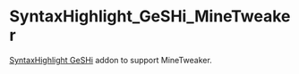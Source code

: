 # SyntaxHighlight_GeSHi_MineTweaker
[SyntaxHighlight GeSHi](https://www.mediawiki.org/wiki/Extension:SyntaxHighlight_GeSHi) addon to support MineTweaker.
